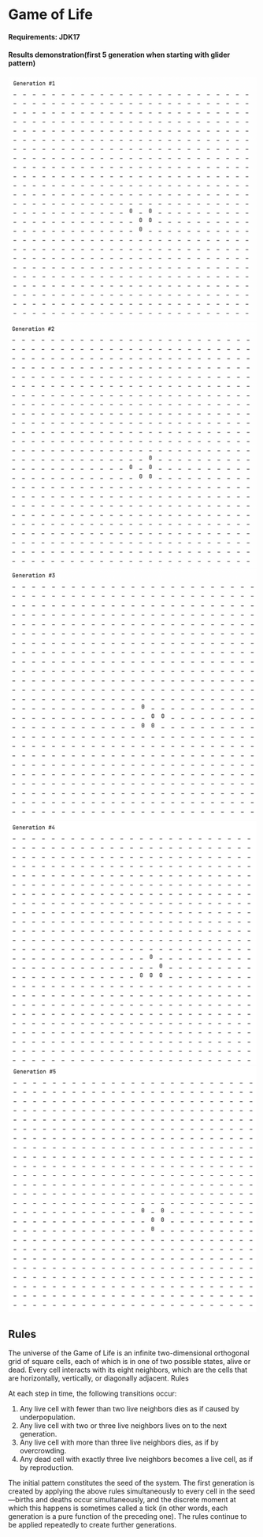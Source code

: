 # Game of Life
#### Requirements: JDK17

#### Results demonstration(first 5 generation when starting with glider pattern)
![Alt text](results/Generation1.png?raw=true "Generation 1")
![Alt text](results/Generation2.png?raw=true "Generation 2")
![Alt text](results/Generation3.png?raw=true "Generation 3")
![Alt text](results/Generation4.png?raw=true "Generation 4")
![Alt text](results/Generation5.png?raw=true "Generation 5")

## Rules
The universe of the Game of Life is an infinite two-dimensional orthogonal grid of square cells, each of which is in one of two possible states, alive or dead. Every cell interacts with its eight neighbors, which are the cells that are horizontally, vertically, or diagonally adjacent.
Rules

At each step in time, the following transitions occur:
1. Any live cell with fewer than two live neighbors dies as if caused by underpopulation.
2. Any live cell with two or three live neighbors lives on to the next generation.
3. Any live cell with more than three live neighbors dies, as if by overcrowding.
4. Any dead cell with exactly three live neighbors becomes a live cell, as if by reproduction.

The initial pattern constitutes the seed of the system. The first generation is created by applying the above rules simultaneously to every cell in the seed—births and deaths occur simultaneously, and the discrete moment at which this happens is sometimes called a tick (in other words, each generation is a pure function of the preceding one). The rules continue to be applied repeatedly to create further generations.
